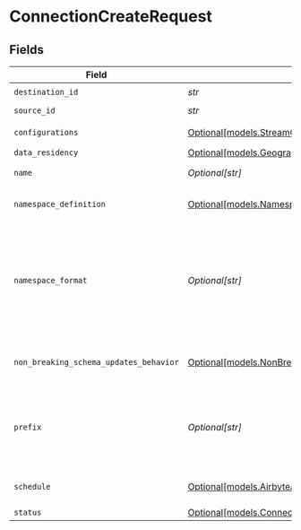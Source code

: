 # ConnectionCreateRequest


## Fields

| Field                                                                                                                                                                                        | Type                                                                                                                                                                                         | Required                                                                                                                                                                                     | Description                                                                                                                                                                                  | Example                                                                                                                                                                                      |
| -------------------------------------------------------------------------------------------------------------------------------------------------------------------------------------------- | -------------------------------------------------------------------------------------------------------------------------------------------------------------------------------------------- | -------------------------------------------------------------------------------------------------------------------------------------------------------------------------------------------- | -------------------------------------------------------------------------------------------------------------------------------------------------------------------------------------------- | -------------------------------------------------------------------------------------------------------------------------------------------------------------------------------------------- |
| `destination_id`                                                                                                                                                                             | *str*                                                                                                                                                                                        | :heavy_check_mark:                                                                                                                                                                           | N/A                                                                                                                                                                                          |                                                                                                                                                                                              |
| `source_id`                                                                                                                                                                                  | *str*                                                                                                                                                                                        | :heavy_check_mark:                                                                                                                                                                           | N/A                                                                                                                                                                                          |                                                                                                                                                                                              |
| `configurations`                                                                                                                                                                             | [Optional[models.StreamConfigurations]](../models/streamconfigurations.md)                                                                                                                   | :heavy_minus_sign:                                                                                                                                                                           | A list of configured stream options for a connection.                                                                                                                                        |                                                                                                                                                                                              |
| `data_residency`                                                                                                                                                                             | [Optional[models.GeographyEnum]](../models/geographyenum.md)                                                                                                                                 | :heavy_minus_sign:                                                                                                                                                                           | N/A                                                                                                                                                                                          |                                                                                                                                                                                              |
| `name`                                                                                                                                                                                       | *Optional[str]*                                                                                                                                                                              | :heavy_minus_sign:                                                                                                                                                                           | Optional name of the connection                                                                                                                                                              |                                                                                                                                                                                              |
| `namespace_definition`                                                                                                                                                                       | [Optional[models.NamespaceDefinitionEnum]](../models/namespacedefinitionenum.md)                                                                                                             | :heavy_minus_sign:                                                                                                                                                                           | Define the location where the data will be stored in the destination                                                                                                                         |                                                                                                                                                                                              |
| `namespace_format`                                                                                                                                                                           | *Optional[str]*                                                                                                                                                                              | :heavy_minus_sign:                                                                                                                                                                           | Used when namespaceDefinition is 'custom_format'. If blank then behaves like namespaceDefinition = 'destination'. If "${SOURCE_NAMESPACE}" then behaves like namespaceDefinition = 'source'. | ${SOURCE_NAMESPACE}                                                                                                                                                                          |
| `non_breaking_schema_updates_behavior`                                                                                                                                                       | [Optional[models.NonBreakingSchemaUpdatesBehaviorEnum]](../models/nonbreakingschemaupdatesbehaviorenum.md)                                                                                   | :heavy_minus_sign:                                                                                                                                                                           | Set how Airbyte handles syncs when it detects a non-breaking schema change in the source                                                                                                     |                                                                                                                                                                                              |
| `prefix`                                                                                                                                                                                     | *Optional[str]*                                                                                                                                                                              | :heavy_minus_sign:                                                                                                                                                                           | Prefix that will be prepended to the name of each stream when it is written to the destination (ex. “airbyte_” causes “projects” => “airbyte_projects”).                                     |                                                                                                                                                                                              |
| `schedule`                                                                                                                                                                                   | [Optional[models.AirbyteAPIConnectionSchedule]](../models/airbyteapiconnectionschedule.md)                                                                                                   | :heavy_minus_sign:                                                                                                                                                                           | schedule for when the the connection should run, per the schedule type                                                                                                                       |                                                                                                                                                                                              |
| `status`                                                                                                                                                                                     | [Optional[models.ConnectionStatusEnum]](../models/connectionstatusenum.md)                                                                                                                   | :heavy_minus_sign:                                                                                                                                                                           | N/A                                                                                                                                                                                          |                                                                                                                                                                                              |